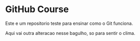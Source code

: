 # GitHub Course

Este e um repositorio teste para ensinar como o Git funciona.

Aqui vai outra alteracao nesse bagulho, so para sentir o clima.

